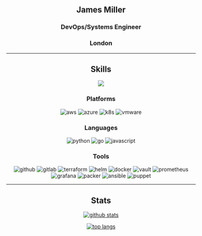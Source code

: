 <div align="center">
<h2><b>James Miller</b></h2>
<h3>DevOps/Systems Engineer</h3>
<h3>London</h3>

---

<h2>Skills</h2>

<p align="center">
  <a href="https://skillicons.dev">
    <img src="https://skillicons.dev/icons?i=git,kubernetes,docker" />
  </a>
</p>

<h3>Platforms</h3>

![aws](https://img.shields.io/badge/Cloud-AWS-informational?style=flat&logo=amazon-aws&logoColor=white&color=2bbc8a)
![azure](https://img.shields.io/badge/Cloud-Azure-informational?style=flat&logo=microsoft-azure&logoColor=white&color=2bbc8a)
![k8s](https://img.shields.io/badge/Tool-Kubernetes-informational?style=flat&logo=kubernetes&logoColor=white&color=2bbc8a)
![vmware](https://img.shields.io/badge/Cloud-vmWare-informational?style=flat&logo=vmware&logoColor=white&color=2bbc8a)

<h3>Languages</h3>

![python](https://img.shields.io/badge/Language-Python-informational?style=flat&logo=python&logoColor=white&color=2bbc8a)
![go](https://img.shields.io/badge/Language-Go-informational?style=flat&logo=go&logoColor=white&color=2bbc8a)
![javascript](https://img.shields.io/badge/Language-Javascript-informational?style=flat&logo=javascript&logoColor=white&color=2bbc8a)

<h3>Tools</h3>

![github](https://img.shields.io/badge/Tool-Github-informational?style=flat&logo=github&logoColor=white&color=2bbc8a)
![gitlab](https://img.shields.io/badge/Tool-Gitlab-informational?style=flat&logo=gitlab&logoColor=white&color=2bbc8a)
![terraform](https://img.shields.io/badge/Tool-Terraform-informational?style=flat&logo=terraform&logoColor=white&color=2bbc8a)
![helm](https://img.shields.io/badge/Tool-Helm-informational?style=flat&logo=helm&logoColor=white&color=2bbc8a)
![docker](https://img.shields.io/badge/Tool-Docker-informational?style=flat&logo=docker&logoColor=white&color=2bbc8a)
![vault](https://img.shields.io/badge/Tool-Vault-informational?style=flat&logo=vault&logoColor=white&color=2bbc8a)
![prometheus](https://img.shields.io/badge/Tool-Prometheus-informational?style=flat&logo=prometheus&logoColor=white&color=2bbc8a)
![grafana](https://img.shields.io/badge/Tool-Grafana-informational?style=flat&logo=grafana&logoColor=white&color=2bbc8a)
![packer](https://img.shields.io/badge/Tool-Packer-informational?style=flat&logo=packer&logoColor=white&color=2bbc8a)
![ansible](https://img.shields.io/badge/Tool-Ansible-informational?style=flat&logo=ansible&logoColor=white&color=2bbc8a)
![puppet](https://img.shields.io/badge/Tool-Puppet-informational?style=flat&logo=puppet&logoColor=white&color=2bbc8a)

---

<h2>Stats</h2>

[![github stats](https://github-readme-stats.vercel.app/api?username=james1miller93&count_private=true&show_icons=true&custom_title=james1miller93)](https://github.com/james1miller93/github-readme-stats)

[![top langs](https://github-readme-stats.vercel.app/api/top-langs/?username=james1miller93&custom_title=Top%20Languages)](https://github.com/james1miller93/github-readme-stats)

</div>

